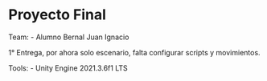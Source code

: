 # Proyecto Final

Team:
    - Alumno Bernal Juan Ignacio

1° Entrega, por ahora solo escenario, falta configurar scripts y movimientos.
    

Tools:
    - Unity Engine 2021.3.6f1 LTS


